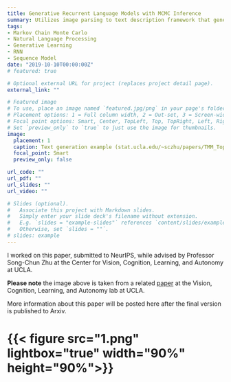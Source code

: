 ```yaml
---
title: Generative Recurrent Language Models with MCMC Inference
summary: Utilizes image parsing to text description framework that generates text descriptions based on understanding of image and video content
tags:
- Markov Chain Monte Carlo
- Natural Language Processing
- Generative Learning
- RNN
- Sequence Model
date: "2019-10-10T00:00:00Z"
# featured: true

# Optional external URL for project (replaces project detail page).
external_link: ""

# Featured image
# To use, place an image named `featured.jpg/png` in your page's folder.
# Placement options: 1 = Full column width, 2 = Out-set, 3 = Screen-width
# Focal point options: Smart, Center, TopLeft, Top, TopRight, Left, Right, BottomLeft, Bottom, BottomRight
# Set `preview_only` to `true` to just use the image for thumbnails.
image:
  placement: 1
  caption: Text generation example (stat.ucla.edu/~sczhu/papers/TMM_Topic_Clustering_Tracking.pdf)
  focal_point: Smart
  preview_only: false

url_code: ""
url_pdf: ""
url_slides: ""
url_video: ""

# Slides (optional).
#   Associate this project with Markdown slides.
#   Simply enter your slide deck's filename without extension.
#   E.g. `slides = "example-slides"` references `content/slides/example-slides.md`.
#   Otherwise, set `slides = ""`.
# slides: example
---
```

I worked on this paper, submitted to NeurIPS, while advised by Professor Song-Chun Zhu at the Center for Vision, Cognition, Learning, and Autonomy at UCLA.

**Please note** the image above is taken from a related [paper](http://www.stat.ucla.edu/~sczhu/papers/TMM_Topic_Clustering_Tracking.pdf) at the Vision, Cognition, Learning, and Autonomy lab at UCLA.

More information about this paper will be posted here after the final version is published to Arxiv.

# {{< figure src="1.png" lightbox="true" width="90%" height="90%">}}
